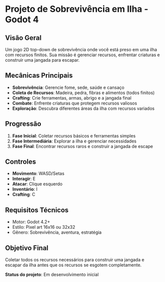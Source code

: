 # Projeto de Sobrevivência em Ilha - Godot 4

## Visão Geral

Um jogo 2D top-down de sobrevivência onde você está preso em uma ilha com recursos finitos. Sua missão é gerenciar recursos, enfrentar criaturas e construir uma jangada para escapar.

## Mecânicas Principais

- **Sobrevivência**: Gerencie fome, sede, saúde e cansaço
- **Coleta de Recursos**: Madeira, pedra, fibras e alimentos (todos finitos)
- **Crafting**: Crie ferramentas, armas, abrigo e a jangada final
- **Combate**: Enfrente criaturas que protegem recursos valiosos
- **Exploração**: Descubra diferentes áreas da ilha com recursos variados

## Progressão

1. **Fase Inicial**: Coletar recursos básicos e ferramentas simples
2. **Fase Intermediária**: Explorar a ilha e gerenciar necessidades
3. **Fase Final**: Encontrar recursos raros e construir a jangada de escape

## Controles

- **Movimento**: WASD/Setas
- **Interagir**: E
- **Atacar**: Clique esquerdo
- **Inventário**: I
- **Crafting**: C

## Requisitos Técnicos

- Motor: Godot 4.2+
- Estilo: Pixel art 16x16 ou 32x32
- Gênero: Sobrevivência, aventura, estratégia

## Objetivo Final

Coletar todos os recursos necessários para construir uma jangada e escapar da ilha antes que os recursos se esgotem completamente.

**Status do projeto**: Em desenvolvimento inicial